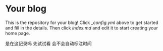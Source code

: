 # Your blog

This is the repository for your blog! Click *_config.yml* above to get started and fill in the details. Then click *index.md* and edit it to start creating your home page.

是在这记录吗 先试试看 会不会自动标注时间
